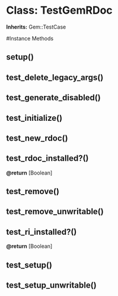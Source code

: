 # Class: TestGemRDoc
**Inherits:** Gem::TestCase
    




#Instance Methods
## setup() [](#method-i-setup)

## test_delete_legacy_args() [](#method-i-test_delete_legacy_args)

## test_generate_disabled() [](#method-i-test_generate_disabled)

## test_initialize() [](#method-i-test_initialize)

## test_new_rdoc() [](#method-i-test_new_rdoc)

## test_rdoc_installed?() [](#method-i-test_rdoc_installed?)

**@return** [Boolean] 

## test_remove() [](#method-i-test_remove)

## test_remove_unwritable() [](#method-i-test_remove_unwritable)

## test_ri_installed?() [](#method-i-test_ri_installed?)

**@return** [Boolean] 

## test_setup() [](#method-i-test_setup)

## test_setup_unwritable() [](#method-i-test_setup_unwritable)

